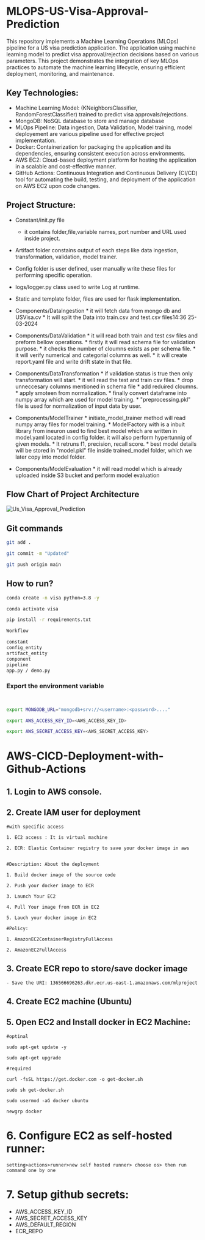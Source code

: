 # MLOPS-US-Visa-Approval-Prediction

This repository implements a Machine Learning Operations (MLOps) pipeline for a US visa prediction application. The application using machine learning model to predict visa approval/rejection decisions based on various parameters. This project demonstrates the integration of key MLOps practices to automate the machine learning lifecycle, ensuring efficient deployment, monitoring, and maintenance.


## Key Technologies:

-  Machine Learning Model: (KNeighborsClassifier, RandomForestClassifier) trained to predict visa approvals/rejections.
-  MongoDB: NoSQL database to store and manage database 
-  MLOps Pipeline: Data ingestion, Data Validation, Model training, model deployement are various pipeline used for effective project implementation. 
-  Docker: Containerization for packaging the application and its dependencies, ensuring consistent execution across environments.
-  AWS EC2: Cloud-based deployment platform for hosting the application in a scalable and cost-effective manner.
- GitHub Actions: Continuous Integration and Continuous Delivery (CI/CD) tool for automating the build, testing, and deployment of the application on AWS EC2 upon code changes.


## Project Structure:

-  Constant/init.py file
	* it contains folder,file,variable names, port number and URL used inside project.
- Artifact folder constains output of each steps like data ingestion, transformation, validation, model trainer.
- Config folder is user defined, user manually write these files for performing specific operation.
-  logs/logger.py class used to write Log at runtime. 
- Static and template folder, files are used for flask implementation.
- Components/DataIngestion
		* it will fetch data from mongo db and USVisa.cv
	 	* It will split the Data into train.csv and test.csv files14:36 25-03-2024
-  Components/DataValidation 
		* it will read both train and test csv files and preform bellow operations.
		* firstly it will read schema file for validation purpose.
		* it checks the number of cloumns exists as per schema file.
		* it will verify numerical and categorial columns as well. 
		* it will create report.yaml file and write drift state in that file.
- Components/DataTransformation
		* if validation status is true then only transformation will start. 
		* it will read the test and train csv files. 
		* drop unneccesary columns mentioned in schema file 
		* add reduired cloumns. 
		* apply smoteen from normalization. 
		* finally convert dataframe into numpy array which are used for model training. 
		* "preprocessing.pkl" file is used for normalization of input data by user.
	
- Components/ModelTrainer
		* initiate_model_trainer method will read numpy array files for model training. 
		* ModelFactory with is a inbuit library from ineuron used to find best model which are written in model.yaml located in config folder. it will also perform hypertunnig of given models. 
		* It retruns f1, precision, recall score. 
		* best model details will be stored in "model.pkl" file inside trained_model folder, which we later copy into model folder.
-  Components/ModelEvaluation
		* it will read model which is already uploaded inside S3 bucket and perform model evaluation

## Flow Chart of Project Architecture
![Us_Visa_Approval_Prediction](https://github.com/data-pioneer/MLOPS-US-Visa-Approval-Prediction/assets/33811437/52e63fe6-aa57-404b-a2ed-c5a5151e8646)




## Git commands
```bash
git add .

git commit -m "Updated"

git push origin main
```

## How to run?

```bash
conda create -n visa python=3.8 -y
```

```bash
conda activate visa
```

```bash
pip install -r requirements.txt
```

```bash
Workflow

constant
config_entity
artifact_entity
conponent
pipeline
app.py / demo.py

```


### Export the  environment variable
```bash


export MONGODB_URL="mongodb+srv://<username>:<password>...."

export AWS_ACCESS_KEY_ID=<AWS_ACCESS_KEY_ID>

export AWS_SECRET_ACCESS_KEY=<AWS_SECRET_ACCESS_KEY>
```



# AWS-CICD-Deployment-with-Github-Actions

## 1. Login to AWS console.

## 2. Create IAM user for deployment

	#with specific access

	1. EC2 access : It is virtual machine

	2. ECR: Elastic Container registry to save your docker image in aws


	#Description: About the deployment

	1. Build docker image of the source code

	2. Push your docker image to ECR

	3. Launch Your EC2 

	4. Pull Your image from ECR in EC2

	5. Lauch your docker image in EC2

	#Policy:

	1. AmazonEC2ContainerRegistryFullAccess

	2. AmazonEC2FullAccess

	
## 3. Create ECR repo to store/save docker image
    - Save the URI: 136566696263.dkr.ecr.us-east-1.amazonaws.com/mlproject

	
## 4. Create EC2 machine (Ubuntu) 

## 5. Open EC2 and Install docker in EC2 Machine:
	
	
	#optinal

	sudo apt-get update -y

	sudo apt-get upgrade
	
	#required

	curl -fsSL https://get.docker.com -o get-docker.sh

	sudo sh get-docker.sh

	sudo usermod -aG docker ubuntu

	newgrp docker
	
# 6. Configure EC2 as self-hosted runner:
    setting>actions>runner>new self hosted runner> choose os> then run command one by one


# 7. Setup github secrets:

   - AWS_ACCESS_KEY_ID
   - AWS_SECRET_ACCESS_KEY
   - AWS_DEFAULT_REGION
   - ECR_REPO

    
